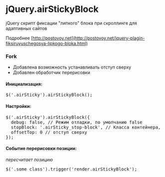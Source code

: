 # jQuery.airStickyBlock

jQuery скрипт фиксации "липкого" блока при скроллинге для адаптивных сайтов

Подробнее [http://postovoy.net](http://postovoy.net/jquery-plagin-fiksiruyuschegosya-lipkogo-bloka.html)

### Fork
* Добавлена возможность устанавливать отступ сверху
* Добавлен обработчик перерисовки

#### Инициализация: 
<pre>$('.airSticky').airStickyBlock();</pre>

#### Настройки:
<pre>$('.airSticky').airStickyBlock({
  debug: false, // Режим отладки, по умолчанию false
  stopBlock: '.airSticky_stop-block', // Класса контейнера, в котором находится сетка, по умолчанию .airSticky_stop-block
  offsetTop: 0 // отступ сверху
});</pre>

#### Событие перерисовки позиции:
*пересчитает позицию*
<pre>$('.some_class').trigger('render.airStickyBlock');</pre>